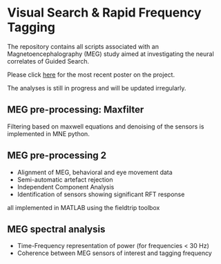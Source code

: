 # Visual Search & Rapid Frequency Tagging

The repository contains all scripts associated with an Magnetoencephalography (MEG) study aimed at investigating the neural correlates of Guided Search.

Please click [here](https://github.com/katduecker/posters/blob/main/duecker_et_al_ICON_2022.pdf) for the most recent poster on the project.

The analyses is still in progress and will be updated irregularly.

## MEG pre-processing: Maxfilter

Filtering based on maxwell equations and denoising of the sensors is implemented in MNE python.

## MEG pre-processing 2

- Alignment of MEG, behavioral and eye movement data
- Semi-automatic artefact rejection
- Independent Component Analysis
- Identification of sensors showing significant RFT response

all implemented in MATLAB using the fieldtrip toolbox

## MEG spectral analysis

- Time-Frequency representation of power (for frequencies < 30 Hz)
- Coherence between MEG sensors of interest and tagging frequency

